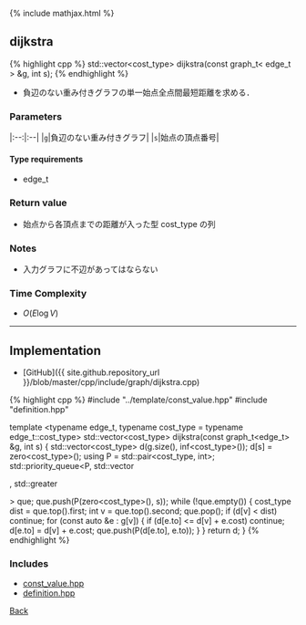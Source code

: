 {% include mathjax.html %}

## dijkstra

{% highlight cpp %}
std::vector<cost_type> dijkstra(const graph_t< edge_t > &g, int s);
{% endhighlight %}

- 負辺のない重み付きグラフの単一始点全点間最短距離を求める．

### Parameters

|:--:|:--|
|`g`|負辺のない重み付きグラフ|
|`s`|始点の頂点番号|

#### Type requirements

- edge_t

### Return value

- 始点から各頂点までの距離が入った型 cost_type の列

### Notes

- 入力グラフに不辺があってはならない

### Time Complexity

- $O(E \log V)$

---------------------------------------

## Implementation

- [GitHub]({{ site.github.repository_url }}/blob/master/cpp/include/graph/dijkstra.cpp)

{% highlight cpp %}
#include "../template/const_value.hpp"
#include "definition.hpp"

template <typename edge_t, typename cost_type = typename edge_t::cost_type>
std::vector<cost_type> dijkstra(const graph_t<edge_t> &g, int s) {
  std::vector<cost_type> d(g.size(), inf<cost_type>());
  d[s] = zero<cost_type>();
  using P = std::pair<cost_type, int>;
  std::priority_queue<P, std::vector<P>, std::greater<P>> que;
  que.push(P(zero<cost_type>(), s));
  while (!que.empty()) {
    cost_type dist = que.top().first;
    int v = que.top().second;
    que.pop();
    if (d[v] < dist)
      continue;
    for (const auto &e : g[v]) {
      if (d[e.to] <= d[v] + e.cost)
        continue;
      d[e.to] = d[v] + e.cost;
      que.push(P(d[e.to], e.to));
    }
  }
  return d;
}
{% endhighlight %}

### Includes

- [const_value.hpp](../template/const_value)
- [definition.hpp](definition)

[Back](../..)
